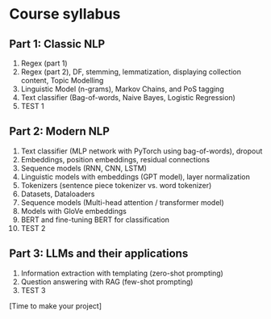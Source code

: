 # Course syllabus

## Part 1: Classic NLP
1. Regex (part 1)
1. Regex (part 2), DF, stemming, lemmatization, displaying collection content, Topic Modelling
1. Linguistic Model (n-grams), Markov Chains, and PoS tagging
1. Text classifier (Bag-of-words, Naive Bayes, Logistic Regression)
1. TEST 1

## Part 2: Modern NLP
1. Text classifier (MLP network with PyTorch using bag-of-words), dropout
1. Embeddings, position embeddings, residual connections
1. Sequence models (RNN, CNN, LSTM)
1. Linguistic models with embeddings (GPT model), layer normalization 
1. Tokenizers (sentence piece tokenizer vs. word tokenizer)
1. Datasets, Dataloaders
1. Sequence models (Multi-head attention / transformer model)
1. Models with GloVe embeddings
1. BERT and fine-tuning BERT for classification
1. TEST 2

## Part 3: LLMs and their applications
1. Information extraction with templating (zero-shot prompting)
1. Question answering with RAG (few-shot prompting)
1. TEST 3

[Time to make your project]